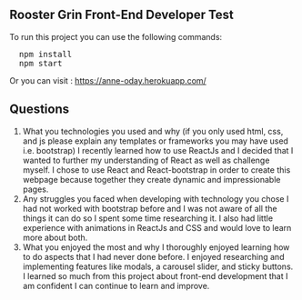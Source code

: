 ## Rooster Grin Front-End Developer Test

To run this project you can use the following commands:
<pre>
  npm install
  npm start
</pre>

Or you can visit :
https://anne-oday.herokuapp.com/


## Questions
1. What you technologies you used and why (if you only used html, css, and js please explain any templates or frameworks you may have used i.e. bootstrap)
  I recently learned how to use ReactJs and I decided that I wanted to further my understanding of React as well as challenge myself. I chose to use React and React-bootstrap in order to create this webpage because together they create dynamic and impressionable pages.
2. Any struggles you faced when developing with technology you chose
  I had not worked with bootstrap before and I was not aware of all the things it can do so I spent some time researching it. I also had little experience with animations in ReactJs and CSS and would love to learn more about both.
3. What you enjoyed the most and why
  I thoroughly enjoyed learning how to do aspects that I had never done before. I enjoyed researching and implementing features like modals, a carousel slider, and sticky buttons. I learned so much from this project about front-end development that I am confident I can continue to learn and improve.
